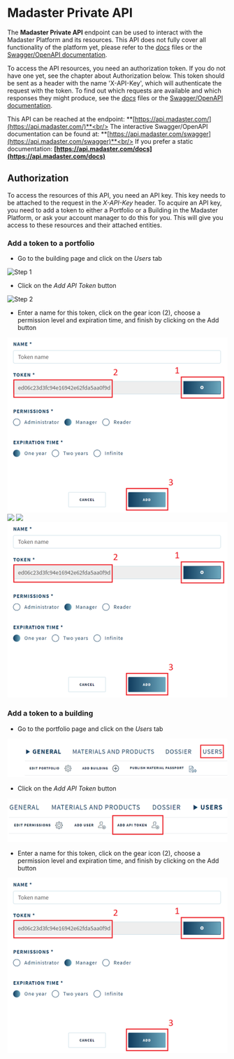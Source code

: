 # Madaster Private API
The **Madaster Private API** endpoint can be used to interact with the Madaster Platform and its resources.
This API does not fully cover all functionality of the platform yet, please refer to the [*docs*](https://api.madaster.com/docs) files or the [Swagger/OpenAPI documentation](https://api.madaster.com/swagger).

To access the API resources, you need an authorization token.
If you do not have one yet, see the chapter about Authorization below.
This token should be sent as a header with the name 'X-API-Key', which will authenticate the request with the token.
To find out which requests are available and which responses they might produce, see the [*docs*](https://api.madaster.com/docs) files or the [Swagger/OpenAPI documentation](https://api.madaster.com/swagger).

This API can be reached at the endpoint: **[https://api.madaster.com/](https://api.madaster.com/)**<br/>
The interactive Swagger/OpenAPI documentation can be found at: **[https://api.madaster.com/swagger](https://api.madaster.com/swagger)**<br/>
If you prefer a static documentation: **[https://api.madaster.com/docs](https://api.madaster.com/docs)**

## Authorization
To access the resources of this API, you need an API key. This key needs to be attached to the request in the *X-API-Key* header.
To acquire an API key, you need to add a token to either a Portfolio or a Building in the Madaster Platform, or ask your account manager to do this for you.
This will give you access to these resources and their attached entities.

### Add a token to a portfolio
- Go to the building page and click on the *Users* tab

![Step 1](images/api/addbuildingotoken1.png)

- Click on the *Add API Token* button

![Step 2](images/api/addbuildingtoken2.png)

- Enter a name for this token, click on the gear icon (2), choose a permission level and expiration time, and finish by clicking on the Add button

![Step 3](images/api/addtoken3.png)
<img src="{{ site.url }}/assets/images/api/addtoken3.png">
<img src="{{ site.url }}/images/api/addtoken3.png">
<img src="assets/images/api/addtoken3.png">

### Add a token to a building
- Go to the portfolio page and click on the *Users* tab

![Step 1](images/api/addportfoliotoken1.png)

- Click on the *Add API Token* button

![Step 2](images/api/addportfoliotoken2.png)

- Enter a name for this token, click on the gear icon (2), choose a permission level and expiration time, and finish by clicking on the Add button

![Step 3](images/api/addtoken3.png)
